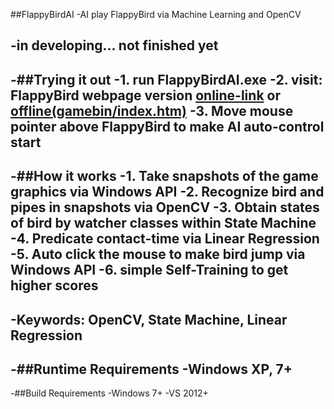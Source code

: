  ##FlappyBirdAI
 -AI play FlappyBird via Machine Learning and OpenCV
  
 -**in developing... not finished yet**
 -
 -##Trying it out
 -1. run FlappyBirdAI.exe
 -2. visit: FlappyBird webpage version [online-link](http://ben7th.github.io/flappy-html5-bird/) or [offline(gamebin/index.htm)](gamebin/index.htm)
 -3. Move mouse pointer above FlappyBird to make AI auto-control start
 -
 -##How it works
 -1. Take snapshots of the game graphics via Windows API
 -2. Recognize bird and pipes in snapshots via OpenCV
 -3. Obtain states of bird by watcher classes within State Machine
 -4. Predicate contact-time via Linear Regression
 -5. Auto click the mouse to make bird jump via Windows API
 -6. simple Self-Training to get higher scores
 -
 -**Keywords: OpenCV, State Machine, Linear Regression**
 -
 -##Runtime Requirements
 -Windows XP, 7+
 -
 -##Build Requirements
 -Windows 7+
 -VS 2012+

